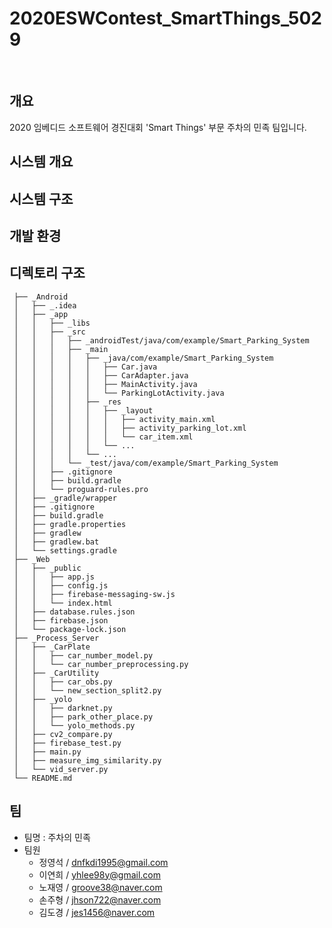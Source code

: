 # 2020ESWContest_SmartThings_5029

</br>



## 개요

2020 임베디드 소프트웨어 경진대회 'Smart Things' 부문 주차의 민족 팀입니다.

 


## 시스템 개요 


## 시스템 구조


## 개발 환경 


## 디렉토리 구조
```
 ├── _Android  
 │   ├── _.idea  
 │   ├── _app
 │   │   ├── _libs
 │   │   ├── _src
 │   │   │   ├── _androidTest/java/com/example/Smart_Parking_System
 │   │   │   ├── _main
 │   │   │   │   ├── _java/com/example/Smart_Parking_System
 │   │   │   │   │   ├── Car.java
 │   │   │   │   │   ├── CarAdapter.java
 │   │   │   │   │   ├── MainActivity.java
 │   │   │   │   │   └── ParkingLotActivity.java
 │   │   │   │   ├── _res
 │   │   │   │   │   ├── _layout
 │   │   │   │   │   │   ├── activity_main.xml
 │   │   │   │   │   │   ├── activity_parking_lot.xml
 │   │   │   │   │   │   └── car_item.xml
 │   │   │   │   │   └── ...
 │   │   │   │   └── ...
 │   │   │   └── _test/java/com/example/Smart_Parking_System
 │   │   ├── .gitignore
 │   │   ├── build.gradle
 │   │   └── proguard-rules.pro
 │   ├── _gradle/wrapper  
 │   ├── .gitignore  
 │   ├── build.gradle  
 │   ├── gradle.properties  
 │   ├── gradlew  
 │   ├── gradlew.bat  
 │   └── settings.gradle  
 ├── _Web  
 │   ├── _public
 │   │   ├── app.js
 │   │   ├── config.js
 │   │   ├── firebase-messaging-sw.js
 │   │   └── index.html
 │   ├── database.rules.json
 │   ├── firebase.json
 │   └── package-lock.json
 ├── _Process_Server  
 │   ├── _CarPlate 
 │   │   ├── car_number_model.py
 │   │   └── car_number_preprocessing.py
 │   ├── _CarUtility
 │   │   ├── car_obs.py
 │   │   └── new_section_split2.py
 │   ├── _yolo
 │   │   ├── darknet.py
 │   │   ├── park_other_place.py
 │   │   └── yolo_methods.py
 │   ├── cv2_compare.py 
 │   ├── firebase_test.py
 │   ├── main.py
 │   ├── measure_img_similarity.py
 │   └── vid_server.py
 └── README.md  
 ```

## 팀

- 팀명 : 주차의 민족
- 팀원
  - 정영석 / dnfkdi1995@gmail.com
  - 이연희 / yhlee98y@gmail.com
  - 노재영 / groove38@naver.com
  - 손주형 / jhson722@naver.com
  - 김도경 / jes1456@naver.com



